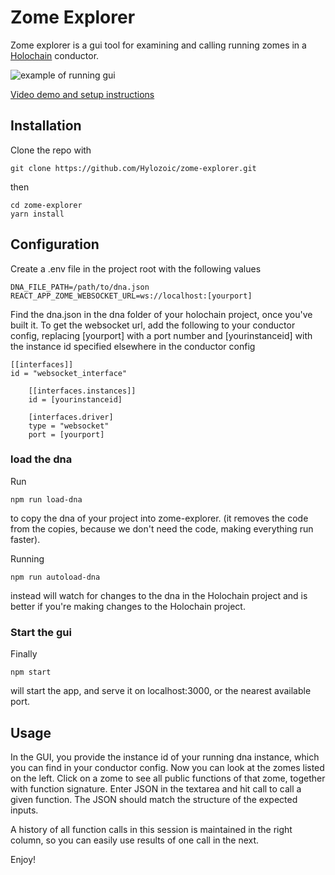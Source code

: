 # Zome Explorer

Zome explorer is a gui tool for examining and calling running zomes in a [Holochain](https://github.com/holochain/holochain-rust) conductor.

![example of running gui](https://user-images.githubusercontent.com/891124/57994798-1ba76780-7a7c-11e9-8d0d-2fbec039b923.png)

[Video demo and setup instructions](https://youtu.be/77GmLoGO0WQ)

## Installation

Clone the repo with

`git clone https://github.com/Hylozoic/zome-explorer.git`

then

```
cd zome-explorer
yarn install
```

## Configuration

Create a .env file in the project root with the following values

```
DNA_FILE_PATH=/path/to/dna.json
REACT_APP_ZOME_WEBSOCKET_URL=ws://localhost:[yourport]
```

Find the dna.json in the dna folder of your holochain project, once you've built it.
To get the websocket url, add the following to your conductor config, replacing \[yourport\] with a port number and \[yourinstanceid\] with the instance id specified elsewhere in the conductor config

```
[[interfaces]]
id = "websocket_interface"

    [[interfaces.instances]]
    id = [yourinstanceid]

    [interfaces.driver]
    type = "websocket"
    port = [yourport]
```

### load the dna
Run

`npm run load-dna`

to copy the dna of your project into zome-explorer. (it removes the code from the copies, because we don't need the code, making everything run faster).

Running

`npm run autoload-dna`

instead will watch for changes to the dna in the Holochain project and is better if you're making changes to the Holochain project.

### Start the gui

Finally

`npm start`

will start the app, and serve it on localhost:3000, or the nearest available port. 

## Usage

In the GUI, you provide the instance id of your running dna instance, which you can find in your conductor config.
Now you can look at the zomes listed on the left. Click on a zome to see all public functions of that zome, together with function signature. Enter JSON in the textarea and hit call to call a given function. The JSON should match the structure of the expected inputs.

A history of all function calls in this session is maintained in the right column, so you can easily use results of one call in the next.

Enjoy!
